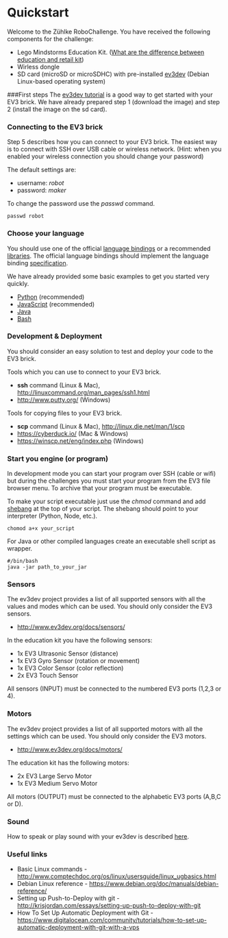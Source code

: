# Quickstart
Welcome to the Zühlke RoboChallenge. You have received the following components for the challenge:
* Lego Mindstorms Education Kit. ([What are the difference between education and retail kit](http://robotsquare.com/2013/11/25/difference-between-ev3-home-edition-and-education-ev3/))
* Wirless dongle
* SD card (microSD or microSDHC) with pre-installed [ev3dev](http://www.ev3dev.org) (Debian Linux-based operating system)

###First steps
The [ev3dev tutorial](http://www.ev3dev.org/docs/getting-started/) is a good way to get started with your EV3 brick. We have already prepared step 1 (download the image) and step 2 (install the image on the sd card). 


### Connecting to the EV3 brick
Step 5 describes how you can connect to your EV3 brick. The easiest way is to connect with SSH over USB cable or wireless network. (Hint: when you enabled your wireless connection you should change your password)

The default settings are:
* username: _robot_
* password: _maker_

To change the password use the _passwd_ command.
```
passwd robot
```

### Choose your language
You should use one of the official [language bindings](https://github.com/ev3dev/ev3dev-lang) or a recommended [libraries](http://www.ev3dev.org/docs/libraries/). 
The official language bindings should implement the language binding [specification](http://ev3dev-lang.readthedocs.io).

We have already provided some basic examples to get you started very quickly. 
* [Python](framework/python) (recommended)
* [JavaScript](framework/javascript) (recommended)
* [Java](framework/java)
* [Bash](framework/bash)


### Development & Deployment 
You should consider an easy solution to test and deploy your code to the EV3 brick. 

Tools which you can use to connect to your EV3 brick. 
- __ssh__ command (Linux & Mac), http://linuxcommand.org/man_pages/ssh1.html
- http://www.putty.org/ (Windows)


Tools for copying files to your EV3 brick.
- __scp__ command (Linux & Mac), http://linux.die.net/man/1/scp
- https://cyberduck.io/ (Mac & Windows)
- https://winscp.net/eng/index.php (Windows)


### Start you engine (or program)
In development mode you can start your program over SSH (cable or wifi) but during the challenges you must start your program from the EV3 file browser menu. To archive that your program must be executable. 

To make your script executable just use the _chmod_ command and add [shebang](https://bash.cyberciti.biz/guide/Shebang) at the top of your script. 
The shebang should point to your interpreter (Python, Node, etc.). 

```
chomod a+x your_script
```

For Java or other compiled languages create an executable shell script as wrapper.

```
#/bin/bash
java -jar path_to_your_jar
```

### Sensors
The ev3dev project provides a list of all supported sensors with all the values and modes which can be used. You should only consider the EV3 sensors.
- http://www.ev3dev.org/docs/sensors/

In the education kit you have the following sensors:
- 1x EV3 Ultrasonic Sensor (distance)
- 1x EV3 Gyro Sensor (rotation or movement)
- 1x EV3 Color Sensor (color reflection)
- 2x EV3 Touch Sensor

All sensors (INPUT) must be connected to the numbered EV3 ports (1,2,3 or 4). 

### Motors
The ev3dev project provides a list of all supported motors with all the 
settings which can be used. You should only consider the EV3 motors.
- http://www.ev3dev.org/docs/motors/

The education kit has the following motors:
- 2x EV3 Large Servo Motor
- 1x EV3 Medium Servo Motor

All motors (OUTPUT) must be connected to the alphabetic EV3 ports (A,B,C or D). 


### Sound
How to speak or play sound with your ev3dev is described [here](https://github.com/ev3dev/ev3dev/wiki/Using-Sound).

### Useful links
* Basic Linux commands - http://www.comptechdoc.org/os/linux/usersguide/linux_ugbasics.html
* Debian Linux reference - https://www.debian.org/doc/manuals/debian-reference/
* Setting up Push-to-Deploy with git - http://krisjordan.com/essays/setting-up-push-to-deploy-with-git
* How To Set Up Automatic Deployment with Git - https://www.digitalocean.com/community/tutorials/how-to-set-up-automatic-deployment-with-git-with-a-vps

